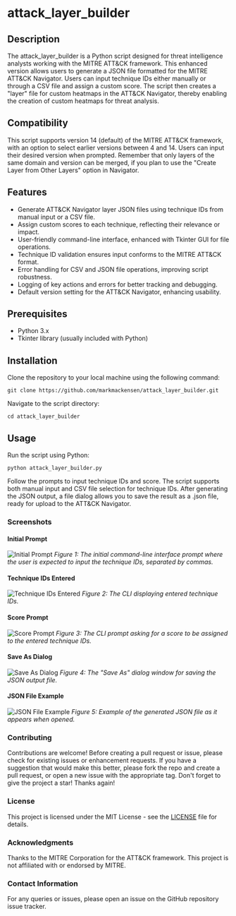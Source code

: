 # attack_layer_builder

## Description
The attack_layer_builder is a Python script designed for threat intelligence analysts working with the MITRE ATT&CK framework. This enhanced version allows users to generate a JSON file formatted for the MITRE ATT&CK Navigator. Users can input technique IDs either manually or through a CSV file and assign a custom score. The script then creates a "layer" file for custom heatmaps in the ATT&CK Navigator, thereby enabling the creation of custom heatmaps for threat analysis.

## Compatibility
This script supports version 14 (default) of the MITRE ATT&CK framework, with an option to select earlier versions between 4 and 14. Users can input their desired version when prompted. Remember that only layers of the same domain and version can be merged, if you plan to use the "Create Layer from Other Layers" option in Navigator.

## Features
- Generate ATT&CK Navigator layer JSON files using technique IDs from manual input or a CSV file.
- Assign custom scores to each technique, reflecting their relevance or impact.
- User-friendly command-line interface, enhanced with Tkinter GUI for file operations.
- Technique ID validation ensures input conforms to the MITRE ATT&CK format.
- Error handling for CSV and JSON file operations, improving script robustness.
- Logging of key actions and errors for better tracking and debugging.
- Default version setting for the ATT&CK Navigator, enhancing usability.

## Prerequisites
- Python 3.x
- Tkinter library (usually included with Python)

## Installation
Clone the repository to your local machine using the following command:

```git clone https://github.com/markmackensen/attack_layer_builder.git```

Navigate to the script directory:

```cd attack_layer_builder```

## Usage
Run the script using Python:

```python attack_layer_builder.py```

Follow the prompts to input technique IDs and score. The script supports both manual input and CSV file selection for technique IDs. After generating the JSON output, a file dialog allows you to save the result as a .json file, ready for upload to the ATT&CK Navigator.

### Screenshots

#### Initial Prompt
![Initial Prompt](images/initial-prompt.PNG)
*Figure 1: The initial command-line interface prompt where the user is expected to input the technique IDs, separated by commas.*

#### Technique IDs Entered
![Technique IDs Entered](images/technique-ids-entered.PNG)
*Figure 2: The CLI displaying entered technique IDs.*

#### Score Prompt
![Score Prompt](images/score-prompt.PNG)
*Figure 3: The CLI prompt asking for a score to be assigned to the entered technique IDs.*

#### Save As Dialog
![Save As Dialog](images/save-as-dialog.PNG)
*Figure 4: The "Save As" dialog window for saving the JSON output file.*

#### JSON File Example
![JSON File Example](images/json-file-example.PNG)
*Figure 5: Example of the generated JSON file as it appears when opened.*

### Contributing
Contributions are welcome! Before creating a pull request or issue, please check for existing issues or enhancement requests. If you have a suggestion that would make this better, please fork the repo and create a pull request, or open a new issue with the appropriate tag.
Don't forget to give the project a star! Thanks again!

### License
This project is licensed under the MIT License - see the [LICENSE](LICENSE.md) file for details.

### Acknowledgments
Thanks to the MITRE Corporation for the ATT&CK framework.
This project is not affiliated with or endorsed by MITRE.

### Contact Information
For any queries or issues, please open an issue on the GitHub repository issue tracker.
